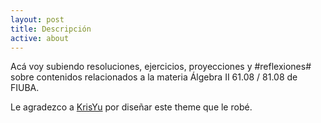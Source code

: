 ```yaml
---
layout: post
title: Descripción
active: about
---
```


Acá voy subiendo resoluciones, ejercicios, proyecciones y #reflexiones# sobre contenidos relacionados a la materia Álgebra II 61.08 / 81.08 de FIUBA.

Le agradezco a [KrisYu](https://github.com/KrisYu/Xian) por diseñar este theme que le robé.
